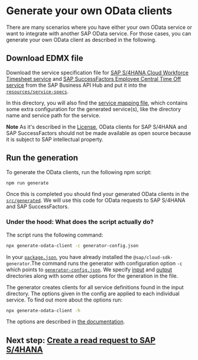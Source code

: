 # Generate your own OData clients

There are many scenarios where you have either your own OData service or want to integrate with another SAP OData service. For those cases, you can generate your own OData client as described in the following.

## Download EDMX file

Download the service specification file for [SAP S/4HANA Cloud Workforce Timesheet service](https://api.sap.com/api/API_MANAGE_WORKFORCE_TIMESHEET/overview) and [SAP SuccessFactors Employee Central Time Off service](https://api.sap.com/api/ECTimeOff/overview) from the SAP Business API Hub and put it into the [`resources/service-specs`](../resources/service-specs/).

In this directory, you will also find the [service mapping file](../resources/service-mapping.json), which contains some extra configuration for the generated service(s), like the directory name and service path for the service.

**Note** As it's described in the [License](SOLUTION.md#license), OData clients for SAP S/4HANA and SAP SuccessFactors should not be made available as open source because it is subject to SAP intellectual property.

## Run the generation

To generate the OData clients, run the following npm script:

```sh
npm run generate
```

Once this is completed you should find your generated OData clients in the [`src/generated`](../src/generated/). We will use this code for OData requests to SAP S/4HANA and SAP SuccessFactors.

### Under the hood: What does the script actually do?

The script runs the following command:

```sh
npx generate-odata-client -c generator-config.json
```

In your [`package.json`](../package.json), you have already installed the `@sap/cloud-sdk-generator`.The command runs the generator with configuration option `-c` which points to [`generator-config.json`](../generator-config.json). We specify [input](../resources/service-specs/) and [output](../src/generated/) directories along with some other options for the generation in the file.

The generator creates clients for all service definitions found in the input directory. The options given in the config are applied to each individual service. To find out more about the options run:

```sh
npx generate-odata-client -h
```

The options are described in [the documentation](https://sap.github.io/cloud-sdk/docs/js/features/odata/generate-odata-client#options).

## Next step: [Create a read request to SAP S/4HANA](03-s4-read-request.md)

